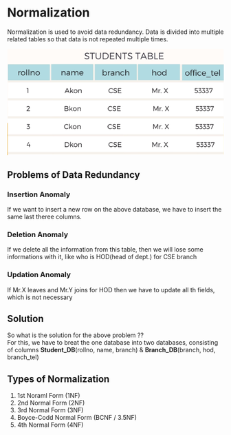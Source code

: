 # Normalization

Normalization is used to avoid data redundancy. Data is divided into multiple related tables so that data is not repeated multiple times.

![Database ](./assets/database1.png)

## Problems of Data Redundancy

### Insertion Anomaly

If we want to insert a new row on the above database, we have to insert the same last theree columns.

### Deletion Anomaly

If we delete all the information from this table, then we will lose some informations with it, like who is HOD(head of dept.) for CSE branch

### Updation Anomaly

If Mr.X leaves and Mr.Y joins for HOD then we have to update all th fields, which is not necessary

## Solution

So what is the solution for the above problem ??  
For this, we have to breat the one database into two databases, consisting of columns **Student_DB**(rollno, name, branch) & **Branch_DB**(branch, hod, branch_tel)

## Types of Normalization

1. 1st Noraml Form (1NF)
2. 2nd Normal Form (2NF)
3. 3rd Normal Form (3NF)
4. Boyce-Codd Normal Form (BCNF / 3.5NF)
5. 4th Normal Form (4NF)

